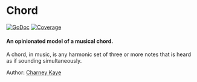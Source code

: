 # Chord

[![GoDoc](https://godoc.org/gopkg.in/music.v0/chord?status.svg)](https://godoc.org/gopkg.in/music.v0/chord) [![Coverage](https://img.shields.io/badge/coverage-100%-brightgreen.svg?style=flat)](https://gocover.io/gopkg.in/music.v0/chord)

#### An opinionated model of a musical chord.

A chord, in music, is any harmonic set of three or more notes that is heard as if sounding simultaneously.

Author: [Charney Kaye](http://w.charney.io)

